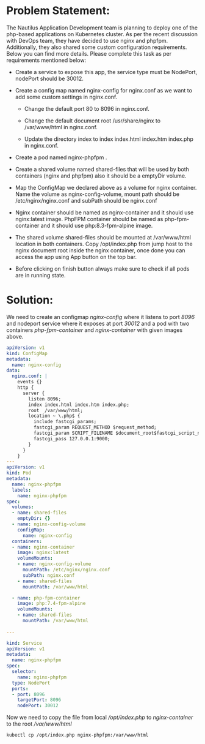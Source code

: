 # **Problem Statement:**

The Nautilus Application Development team is planning to deploy one of the php-based applications on Kubernetes cluster. As per the recent discussion with DevOps team, they have decided to use nginx and phpfpm. Additionally, they also shared some custom configuration requirements. Below you can find more details. Please complete this task as per requirements mentioned below:



- Create a service to expose this app, the service type must be NodePort, nodePort should be 30012.


- Create a config map named nginx-config for nginx.conf as we want to add some custom settings in nginx.conf.


     - Change the default port 80 to 8096 in nginx.conf.


     - Change the default document root /usr/share/nginx to /var/www/html in nginx.conf.


     - Update the directory index to index  index.html index.htm index.php in nginx.conf.


- Create a pod named nginx-phpfpm .


- Create a shared volume named shared-files that will be used by both containers (nginx and phpfpm) also it should be a emptyDir volume.


- Map the ConfigMap we declared above as a volume for nginx container. Name the volume as nginx-config-volume, mount path should be /etc/nginx/nginx.conf and subPath should be nginx.conf


- Nginx container should be named as nginx-container and it should use nginx:latest image. PhpFPM container should be named as php-fpm-container and it should use php:8.3-fpm-alpine image.


- The shared volume shared-files should be mounted at /var/www/html location in both containers. Copy /opt/index.php from jump host to the nginx document root inside the nginx container, once done you can access the app using App button on the top bar.


- Before clicking on finish button always make sure to check if all pods are in running state.
# **Solution:**

We need to create an configmap _nginx-config_ where it listens to port _8096_ and nodeport service where it exposes at port _30012_ and a pod with two containers _php-fpm-container_ and _nginx-container_ with given images above.

```yaml
apiVersion: v1
kind: ConfigMap
metadata:
  name: nginx-config
data:
  nginx.conf: |
    events {} 
    http {
      server {
        listen 8096;
        index index.html index.htm index.php;
        root  /var/www/html;
        location ~ \.php$ {
          include fastcgi_params;
          fastcgi_param REQUEST_METHOD $request_method;
          fastcgi_param SCRIPT_FILENAME $document_root$fastcgi_script_name;
          fastcgi_pass 127.0.0.1:9000;
        }
      }
    }
---
apiVersion: v1
kind: Pod
metadata:
  name: nginx-phpfpm
  labels:
    name: nginx-phpfpm
spec:
  volumes: 
  - name: shared-files
    emptyDir: {}
  - name: nginx-config-volume
    configMap:
      name: nginx-config
  containers:
  - name: nginx-container
    image: nginx:latest
    volumeMounts:
    - name: nginx-config-volume
      mountPath: /etc/nginx/nginx.conf
      subPath: nginx.conf
    - name: shared-files
      mountPath: /var/www/html

  - name: php-fpm-container
    image: php:7.4-fpm-alpine
    volumeMounts:
    - name: shared-files
      mountPath: /var/www/html
    
---

kind: Service
apiVersion: v1
metadata:
  name: nginx-phpfpm
spec:
  selector:
    name: nginx-phpfpm
  type: NodePort
  ports:
  - port: 8096
    targetPort: 8096
    nodePort: 30012

```
Now we need to copy the file from local _/opt/index.php_ to _nginx-container_ to the root _/var/www/html_
```
kubectl cp /opt/index.php nginx-phpfpm:/var/www/html
```
